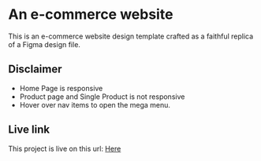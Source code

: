 # An e-commerce website

This is an e-commerce website design template crafted as a faithful replica of a Figma design file.

## Disclaimer

- Home Page is responsive
- Product page and Single Product is not responsive
- Hover over nav items to open the mega menu.

## Live link

This project is live on this url: [Here](https://nurit-project-1.netlify.app/)

